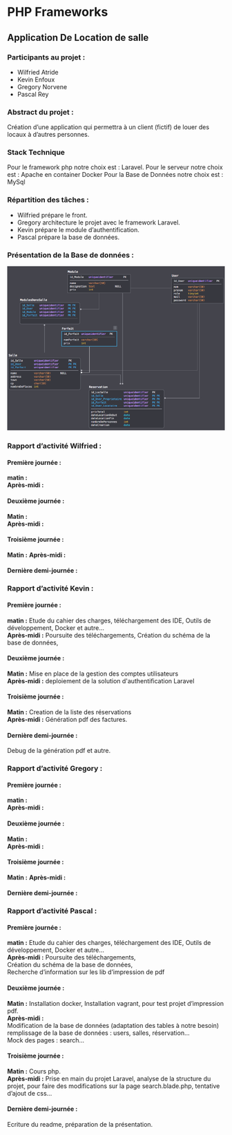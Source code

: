 # PHP Frameworks
## Application De Location de salle
### Participants au projet :
- Wilfried Atride
- Kevin Enfoux
- Gregory Norvene
- Pascal Rey
### Abstract du projet :
Création d’une application qui permettra à un client (fictif) de louer des locaux à d’autres personnes.
### Stack Technique
Pour le framework php notre choix est : Laravel.
Pour le serveur notre choix est : Apache en container Docker
Pour la Base de Données notre choix est : MySql
### Répartition des tâches :
- Wilfried prépare le front.
- Gregory architecture le projet avec le framework Laravel.
- Kevin prépare le module d’authentification.
- Pascal prépare la base de données.
### Présentation de la Base de données :
![Schema Bdd](https://github.com/Baelgar/Laravel_Group_Projet/blob/master/doc/SchemaBdd.png)

### Rapport d’activité  **Wilfried** :
#### Première journée :
__matin :__  
__Après-midi :__
#### Deuxième journée :
__Matin :__  
__Après-midi :__
#### Troisième journée :
__Matin :__
__Après-midi :__
#### Dernière demi-journée :

### Rapport d’activité  **Kevin** :
#### Première journée :
__matin :__  Etude du cahier des charges, téléchargement des IDE, Outils de développement, Docker et autre…  
__Après-midi :__ Poursuite des téléchargements,  Création du schéma de la base de données,  
#### Deuxième journée :
__Matin :__  Mise en place de la gestion des comptes utilisateurs  
__Après-midi :__ deploiement de la solution d'authentification Laravel  
#### Troisième journée :
__Matin :__ Creation de la liste des réservations  
__Après-midi :__ Génération pdf des factures.  
#### Dernière demi-journée :
Debug de la génération pdf et autre.  

### Rapport d’activité  **Gregory** :
#### Première journée :
__matin :__  
__Après-midi :__
#### Deuxième journée :
__Matin :__  
__Après-midi :__
#### Troisième journée :
__Matin :__
__Après-midi :__
#### Dernière demi-journée :


### Rapport d’activité **Pascal** :
#### Première journée :
__matin :__  Etude du cahier des charges, téléchargement des IDE, Outils de développement, Docker et autre…  
__Après-midi :__
Poursuite des téléchargements,  
Création du schéma de la base de données,  
Recherche d’information sur les lib d’impression de pdf  

#### Deuxième journée :
__Matin :__  Installation docker, Installation vagrant, pour test projet d’impression pdf.  
__Après-midi :__  
Modification de la base de données (adaptation des tables à notre besoin)   
remplissage de la base de données : users, salles, réservation...  
Mock des pages : search...  
#### Troisième journée :
__Matin :__ Cours php.  
__Après-midi :__ Prise en main du projet Laravel, analyse de la structure du projet, pour faire des modifications sur la page search.blade.php, tentative d’ajout de css...  
#### Dernière demi-journée :
Ecriture du readme,  préparation de la présentation.  
